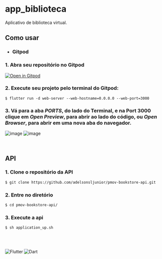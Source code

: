 # app_biblioteca

Aplicativo de biblioteca virtual.

## Como usar

+ ### Gitpod

### 1. Abra seu repositório no Gitpod   

[![Open in Gitpod](https://gitpod.io/button/open-in-gitpod.svg)](https://gitpod.io/#https://github.com/Felipkw/app-biblioteca)

### 2. Execute seu projeto pelo terminal do Gitpod:

~~~
$ flutter run -d web-server --web-hostname=0.0.0.0 --web-port=3000
~~~

### 3. Vá para a aba *PORTS*, do lado do Terminal, e na Port 3000 clique em *Open Preview*, para abrir ao lado do código, ou *Open Browser*, para abrir em uma nova aba do navegador.

![image](https://user-images.githubusercontent.com/94010073/236356301-ac3feab6-a7e9-41fe-b097-3993ec138a17.png)
![image](https://user-images.githubusercontent.com/94010073/236356199-5c6f1887-e5a4-4202-b0b0-b6d7da3b1aea.png)

<br>

## API

### 1. Clone o repositório da API 
~~~sh
$ git clone https://github.com/adelsonsljunior/pmov-bookstore-api.git
~~~

### 2. Entre no diretório
~~~sh
$ cd pmov-bookstore-api/
~~~

### 3. Execute a api
~~~sh
$ sh application_up.sh
~~~

<br>

<br>

![Flutter](https://img.shields.io/badge/Flutter-%2302569B.svg?style=for-the-badge&logo=Flutter&logoColor=white)
![Dart](https://img.shields.io/badge/dart-%230175C2.svg?style=for-the-badge&logo=dart&logoColor=white)


